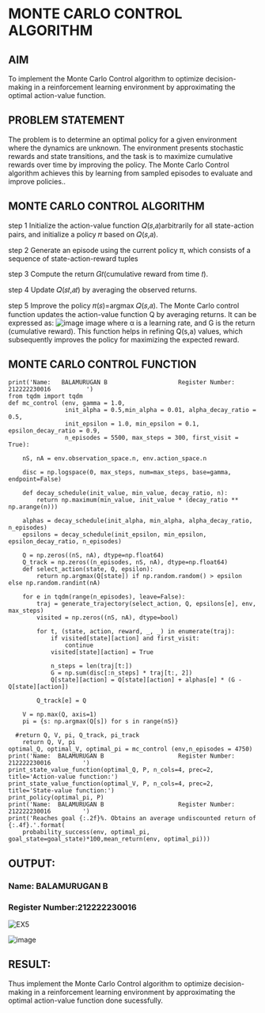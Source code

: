 # MONTE CARLO CONTROL ALGORITHM

## AIM
To implement the Monte Carlo Control algorithm to optimize decision-making in a reinforcement learning environment by approximating the optimal action-value function.

## PROBLEM STATEMENT
The problem is to determine an optimal policy for a given environment where the dynamics are unknown. The environment presents stochastic rewards and state transitions, and the task is to maximize cumulative rewards over time by improving the policy. The Monte Carlo Control algorithm achieves this by learning from sampled episodes to evaluate and improve policies..

## MONTE CARLO CONTROL ALGORITHM
step 1
Initialize the action-value function 𝑄(𝑠,𝑎)arbitrarily for all state-action pairs, and initialize a policy 𝜋 based on 𝑄(𝑠,𝑎).

step 2
Generate an episode using the current policy π, which consists of a sequence of state-action-reward tuples

step 3
Compute the return 𝐺𝑡(cumulative reward from time 𝑡).

step 4
Update 𝑄(𝑠𝑡,𝑎𝑡) by averaging the observed returns.

step 5
Improve the policy 𝜋(𝑠)=argmax 𝑄(𝑠,𝑎). The Monte Carlo control function updates the action-value function Q by averaging returns. It can be expressed as: ![image](https://github.com/user-attachments/assets/7d67acda-0223-4f88-b7a2-376adbc6f1bc)
image where α is a learning rate, and G is the return (cumulative reward). This function helps in refining Q(s,a) values, which subsequently improves the policy for maximizing the expected reward.

## MONTE CARLO CONTROL FUNCTION
```
print('Name:   BALAMURUGAN B                    Register Number: 212222230016          ')
from tqdm import tqdm
def mc_control (env, gamma = 1.0,
                init_alpha = 0.5,min_alpha = 0.01, alpha_decay_ratio = 0.5,
                init_epsilon = 1.0, min_epsilon = 0.1, epsilon_decay_ratio = 0.9,
                n_episodes = 5500, max_steps = 300, first_visit = True):

    nS, nA = env.observation_space.n, env.action_space.n

    disc = np.logspace(0, max_steps, num=max_steps, base=gamma, endpoint=False)

    def decay_schedule(init_value, min_value, decay_ratio, n):
        return np.maximum(min_value, init_value * (decay_ratio ** np.arange(n)))

    alphas = decay_schedule(init_alpha, min_alpha, alpha_decay_ratio, n_episodes)
    epsilons = decay_schedule(init_epsilon, min_epsilon, epsilon_decay_ratio, n_episodes)

    Q = np.zeros((nS, nA), dtype=np.float64)
    Q_track = np.zeros((n_episodes, nS, nA), dtype=np.float64)
    def select_action(state, Q, epsilon):
        return np.argmax(Q[state]) if np.random.random() > epsilon else np.random.randint(nA)

    for e in tqdm(range(n_episodes), leave=False):
        traj = generate_trajectory(select_action, Q, epsilons[e], env, max_steps)
        visited = np.zeros((nS, nA), dtype=bool)

        for t, (state, action, reward, _, _) in enumerate(traj):
            if visited[state][action] and first_visit:
                continue
            visited[state][action] = True

            n_steps = len(traj[t:])
            G = np.sum(disc[:n_steps] * traj[t:, 2])
            Q[state][action] = Q[state][action] + alphas[e] * (G - Q[state][action])

        Q_track[e] = Q

    V = np.max(Q, axis=1)
    pi = {s: np.argmax(Q[s]) for s in range(nS)}

  #return Q, V, pi, Q_track, pi_track
    return Q, V, pi
optimal_Q, optimal_V, optimal_pi = mc_control (env,n_episodes = 4750)
print('Name:  BALAMURUGAN B                     Register Number: 212222230016         ')
print_state_value_function(optimal_Q, P, n_cols=4, prec=2, title='Action-value function:')
print_state_value_function(optimal_V, P, n_cols=4, prec=2, title='State-value function:')
print_policy(optimal_pi, P)
print('Name:  BALAMURUGAN B                     Register Number: 212222230016         ')
print('Reaches goal {:.2f}%. Obtains an average undiscounted return of {:.4f}.'.format(
    probability_success(env, optimal_pi, goal_state=goal_state)*100,mean_return(env, optimal_pi)))

```

## OUTPUT:
### Name: BALAMURUGAN B
### Register Number:212222230016

![EX5](https://github.com/user-attachments/assets/ff2ecc05-e312-4ec8-ac4d-9b55024efb0b)

![image](https://github.com/user-attachments/assets/38b3efd2-199f-45cc-9f00-aa4c441145f7)



## RESULT:

Thus implement the Monte Carlo Control algorithm to optimize decision-making in a reinforcement learning environment by approximating the optimal action-value function done sucessfully.
